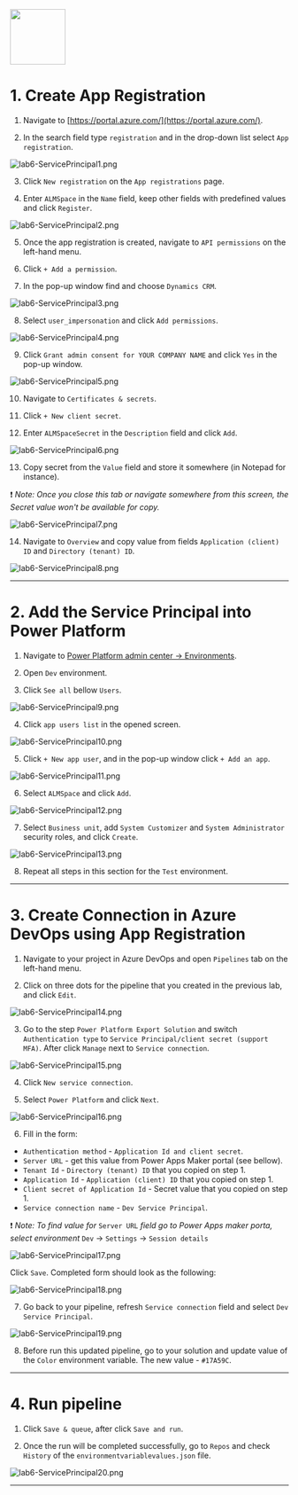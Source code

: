 
<img src="https://github.com/Katerina-Chernevskaya/alm-odyssey/blob/139826d18dd6b82d3a8efb4a2f6b3a3f0599b828/labs/screenshots/lab6/6-ServicePrincipal.png" width="100">

# 1. Create App Registration

1. Navigate to [https://portal.azure.com/](https://portal.azure.com/).

2. In the search field type `registration` and in the drop-down list select `App registration`.

![lab6-ServicePrincipal1.png](./screenshots/lab6/lab6-1.png)

3. Click `New registration` on the `App registrations` page.

4. Enter `ALMSpace` in the `Name` field, keep other fields with predefined values and click `Register`.

![lab6-ServicePrincipal2.png](./screenshots/lab6/lab6-2.png)

5. Once the app registration is created, navigate to `API permissions` on the left-hand menu.

6. Click `+ Add a permission`.

7. In the pop-up window find and choose `Dynamics CRM`.

![lab6-ServicePrincipal3.png](./screenshots/lab6/lab6-3.png)

8. Select `user_impersonation` and click `Add permissions`.

![lab6-ServicePrincipal4.png](./screenshots/lab6/lab6-4.png)

9. Click `Grant admin consent for YOUR COMPANY NAME` and click `Yes` in the pop-up window.

![lab6-ServicePrincipal5.png](./screenshots/lab6/lab6-5.png)

10. Navigate to `Certificates & secrets`.

11. Click `+ New client secret`.

12. Enter `ALMSpaceSecret` in the `Description` field and click `Add`.

![lab6-ServicePrincipal6.png](./screenshots/lab6/lab6-6.png)

13. Copy secret from the `Value` field and store it somewhere (in Notepad for instance).

:exclamation: _Note:
Once you close this tab or navigate somewhere from this screen, the Secret value won't be available for copy._

![lab6-ServicePrincipal7.png](./screenshots/lab6/lab6-7.png)

14. Navigate to `Overview` and copy value from fields `Application (client) ID` and `Directory (tenant) ID`.

![lab6-ServicePrincipal8.png](./screenshots/lab6/lab6-8.png)

***


# 2. Add the Service Principal into Power Platform

1. Navigate to [Power Platform admin center -> Environments](https://admin.powerplatform.microsoft.com/environments).

2. Open `Dev` environment.

3. Click `See all` bellow `Users`.

![lab6-ServicePrincipal9.png](./screenshots/lab6/lab6-9.png)

4. Click `app users list` in the opened screen.

![lab6-ServicePrincipal10.png](./screenshots/lab6/lab6-10.png)

5. Click `+ New app user`, and in the pop-up window click `+ Add an app`.

![lab6-ServicePrincipal11.png](./screenshots/lab6/lab6-11.png)

6. Select `ALMSpace` and click `Add`.

![lab6-ServicePrincipal12.png](./screenshots/lab6/lab6-12.png)


7. Select `Business unit`, add `System Customizer` and `System Administrator` security roles, and click `Create`.

![lab6-ServicePrincipal13.png](./screenshots/lab6/lab6-13.png)


8. Repeat all steps in this section for the `Test` environment.

*** 


# 3. Create Connection in Azure DevOps using App Registration

1. Navigate to your project in Azure DevOps and open `Pipelines` tab on the left-hand menu.

2. Click on three dots for the pipeline that you created in the previous lab, and click `Edit`.

![lab6-ServicePrincipal14.png](./screenshots/lab6/lab6-14.png)

3. Go to the step `Power Platform Export Solution` and switch `Authentication type` to `Service Principal/client secret (support MFA)`. After click `Manage` next to `Service connection`.

![lab6-ServicePrincipal15.png](./screenshots/lab6/lab6-15.png)

4. Click `New service connection`.

5. Select `Power Platform` and click `Next`.

![lab6-ServicePrincipal16.png](./screenshots/lab6/lab6-16.png)

6. Fill in the form:
- `Authentication method` - `Application Id and client secret`.
- `Server URL` - get this value from Power Apps Maker portal (see bellow).
- `Tenant Id` - `Directory (tenant) ID` that you copied on step 1.
- `Application Id` - `Application (client) ID` that you copied on step 1.
- `Client secret of Application Id` - Secret value that you copied on step 1.
- `Service connection name` - `Dev Service Principal`.

:exclamation: _Note:
To find value for_ `Server URL` _field go to Power Apps maker porta, select environment_ `Dev` -> `Settings` -> `Session details`

![lab6-ServicePrincipal17.png](./screenshots/lab6/lab6-17.png)

Click `Save`.
Completed form should look as the following:

![lab6-ServicePrincipal18.png](./screenshots/lab6/lab6-18.png)

7. Go back to your pipeline, refresh `Service connection` field and select `Dev Service Principal`.

![lab6-ServicePrincipal19.png](./screenshots/lab6/lab6-19.png)

8. Before run this updated pipeline, go to your solution and update value of the `Color` environment variable. The new value - `#17A59C`.

***


# 4. Run pipeline

1. Click `Save & queue`, after click `Save and run`.

2. Once the run will be completed successfully, go to `Repos` and check `History` of the `environmentvariablevalues.json` file.

![lab6-ServicePrincipal20.png](./screenshots/lab6/lab6-20.png)

***















